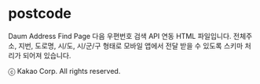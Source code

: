 # postcode
Daum Address Find Page
다음 우편번호 검색 API 연동 HTML 파일입니다.
전체주소, 지번, 도로명, 시/도, 시/군/구 형태로 모바일 앱에서 전달 받을 수 있도록
스키마 처리가 되어져 있습니다.

ⓒ Kakao Corp. All rights reserved.
